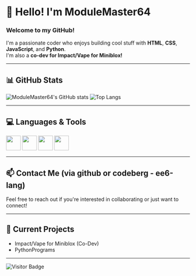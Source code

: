 # 👋 Hello! I'm ModuleMaster64

### Welcome to my GitHub!

I'm a passionate coder who enjoys building cool stuff with **HTML**, **CSS**, **JavaScript**, and **Python**.  
I'm also a **co-dev for Impact/Vape for Miniblox!**

---

## 📊 GitHub Stats

![ModuleMaster64's GitHub stats](https://github-readme-stats.vercel.app/api?username=ModuleMaster64&show_icons=true&theme=radical&hide_title=true)
![Top Langs](https://github-readme-stats.vercel.app/api/top-langs/?username=ModuleMaster64&layout=compact&theme=radical)

---

## 💻 Languages & Tools

<img src="https://cdn.jsdelivr.net/gh/devicons/devicon/icons/html5/html5-original.svg" width="40" height="40"/> 
<img src="https://cdn.jsdelivr.net/gh/devicons/devicon/icons/css3/css3-original.svg" width="40" height="40"/>
<img src="https://cdn.jsdelivr.net/gh/devicons/devicon/icons/javascript/javascript-original.svg" width="40" height="40"/>
<img src="https://cdn.jsdelivr.net/gh/devicons/devicon/icons/python/python-original.svg" width="40" height="40"/>

---

## 📫 Contact Me (via github or codeberg - ee6-lang)

Feel free to reach out if you're interested in collaborating or just want to connect!

---

## 🧪 Current Projects

- Impact/Vape for Miniblox (Co-Dev)
- PythonPrograms

---

![Visitor Badge](https://visitor-badge.laobi.icu/badge?page_id=ModuleMaster64)

